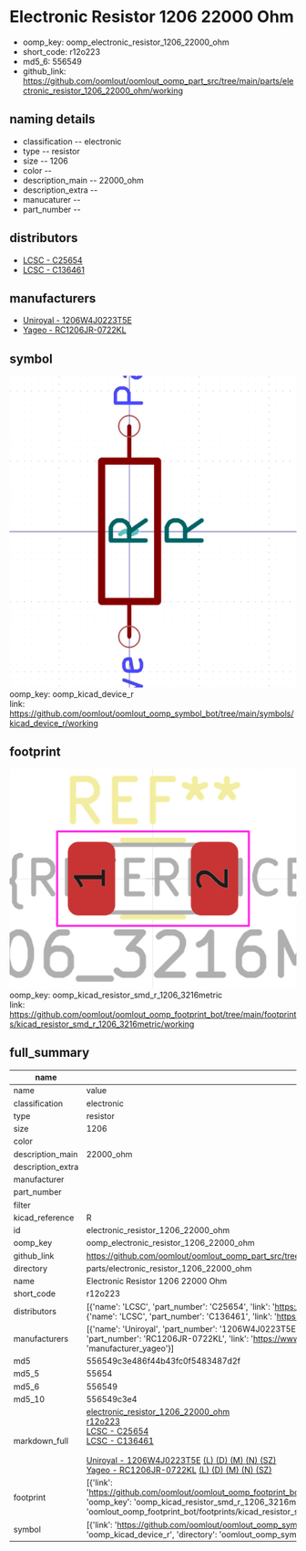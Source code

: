 # Electronic Resistor 1206 22000 Ohm

  
* oomp_key: oomp_electronic_resistor_1206_22000_ohm 
* short_code: r12o223
* md5_6: 556549  
* github_link: https://github.com/oomlout/oomlout_oomp_part_src/tree/main/parts/electronic_resistor_1206_22000_ohm/working  
## naming details
* classification -- electronic
* type -- resistor
* size -- 1206
* color -- 
* description_main -- 22000_ohm
* description_extra -- 
* manucaturer -- 
* part_number -- 

## distributors
* [LCSC - C25654](https://lcsc.com/product-detail/C25654.html)  
* [LCSC - C136461](https://lcsc.com/product-detail/C136461.html)  

## manufacturers
* [Uniroyal - 1206W4J0223T5E]()  
* [Yageo - RC1206JR-0722KL](https://www.yageo.com/en/Chart/Download/pdf/RC1206JR-0722KL)  

## symbol

![](symbol/0/working/working_600.png)  
oomp_key: oomp_kicad_device_r  
link: https://github.com/oomlout/oomlout_oomp_symbol_bot/tree/main/symbols/kicad_device_r/working  

## footprint

![](footprint/0/working/working_600.png)  
oomp_key: oomp_kicad_resistor_smd_r_1206_3216metric  
link: https://github.com/oomlout/oomlout_oomp_footprint_bot/tree/main/footprints/kicad_resistor_smd_r_1206_3216metric/working  

## full_summary
| name | value | 
| --- | --- | 
| name | value | 
| classification | electronic | 
| type | resistor | 
| size | 1206 | 
| color |  | 
| description_main | 22000_ohm | 
| description_extra |  | 
| manufacturer |  | 
| part_number |  | 
| filter |  | 
| kicad_reference | R | 
| id | electronic_resistor_1206_22000_ohm | 
| oomp_key | oomp_electronic_resistor_1206_22000_ohm | 
| github_link | https://github.com/oomlout/oomlout_oomp_part_src/tree/main/parts/electronic_resistor_1206_22000_ohm/working | 
| directory | parts/electronic_resistor_1206_22000_ohm | 
| name | Electronic Resistor 1206 22000 Ohm | 
| short_code | r12o223 | 
| distributors | [{'name': 'LCSC', 'part_number': 'C25654', 'link': 'https://lcsc.com/product-detail/C25654.html', 'id': 'distributor_lcsc'}, {'name': 'LCSC', 'part_number': 'C136461', 'link': 'https://lcsc.com/product-detail/C136461.html', 'id': 'distributor_lcsc'}] | 
| manufacturers | [{'name': 'Uniroyal', 'part_number': '1206W4J0223T5E', 'link': '', 'id': 'manufacturer_uniroyal'}, {'name': 'Yageo', 'part_number': 'RC1206JR-0722KL', 'link': 'https://www.yageo.com/en/Chart/Download/pdf/RC1206JR-0722KL', 'id': 'manufacturer_yageo'}] | 
| md5 | 556549c3e486f44b43fc0f5483487d2f | 
| md5_5 | 55654 | 
| md5_6 | 556549 | 
| md5_10 | 556549c3e4 | 
| markdown_full | [electronic_resistor_1206_22000_ohm](https://github.com/oomlout/oomlout_oomp_part_src/tree/main/parts/electronic_resistor_1206_22000_ohm/working)<br>[r12o223](https://github.com/oomlout/oomlout_oomp_part_src/tree/main/parts/electronic_resistor_1206_22000_ohm/working)<br>[LCSC - C25654<br>](https://lcsc.com/product-detail/C25654.html)[LCSC - C136461<br>](https://lcsc.com/product-detail/C136461.html)<br>[Uniroyal - 1206W4J0223T5E]() [(L)  ](https://www.lcsc.com/search?q=1206W4J0223T5E)[(D)  ](https://www.digikey.com/en/products?,keywords=1206W4J0223T5E)[(M)  ](https://www.mouser.com/Search/Refine?Keyword=1206W4J0223T5E)[(N)  ](https://www.newark.com/search?st=1206W4J0223T5E)[(SZ)  ](https://so.szlcsc.com/global.html?k=1206W4J0223T5E)<br>[Yageo - RC1206JR-0722KL](https://www.yageo.com/en/Chart/Download/pdf/RC1206JR-0722KL) [(L)  ](https://www.lcsc.com/search?q=RC1206JR-0722KL)[(D)  ](https://www.digikey.com/en/products?,keywords=RC1206JR-0722KL)[(M)  ](https://www.mouser.com/Search/Refine?Keyword=RC1206JR-0722KL)[(N)  ](https://www.newark.com/search?st=RC1206JR-0722KL)[(SZ)  ](https://so.szlcsc.com/global.html?k=RC1206JR-0722KL)<br> | 
| footprint | [{'link': 'https://github.com/oomlout/oomlout_oomp_footprint_bot/tree/main/foootprntss/kicad_resistor_smd_r_1206_3216metric', 'oomp_key': 'oomp_kicad_resistor_smd_r_1206_3216metric', 'directory': 'oomlout_oomp_footprint_bot/footprints/kicad_resistor_smd_r_1206_3216metric//working/working.kicad_mod'}] | 
| symbol | [{'link': 'https://github.com/oomlout/oomlout_oomp_symbol_bot/tree/main/symbols/kicad_device_r', 'oomp_key': 'oomp_kicad_device_r', 'directory': 'oomlout_oomp_symbol_bot/symbols/kicad_device_r//working/working.kicad_sym'}] | 
